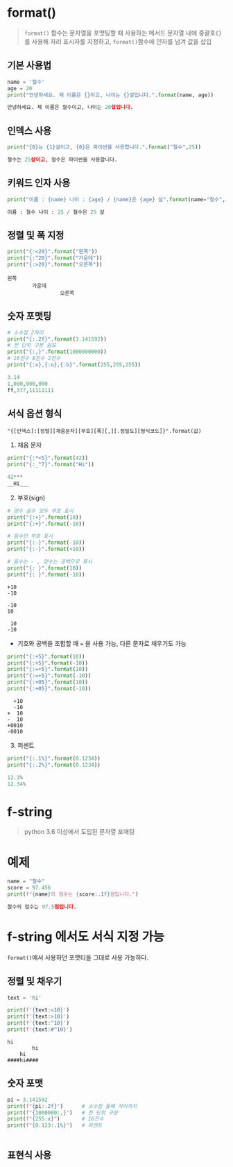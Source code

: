 # format()
> `format()` 함수는 문자열을 포맷팅할 때 사용하는 메서드
> 문자열 내에 중괄호`{}` 를 사용해 자리 표시자를 지정하고, `format()`함수에 인자를 넘겨 값을 삽입

## 기본 사용법
```python
name = '철수'
age = 20
print("안녕하세요. 제 이름은 {}이고, 나이는 {}살입니다.".format(name, age))

안녕하세요. 제 이름은 철수이고, 나이는 20살입니다.
```


## 인덱스 사용
```python
print("{0}는 {1}살이고, {0}은 파이썬을 사용합니다.".format("철수",25))

철수는 25살이고, 철수은 파이썬을 사용합니다.
```

## 키워드 인자 사용
```python
print("이름 : {name} 나이 : {age} / {name}은 {age} 살".format(name="철수",age=25))

이름 : 철수 나이 : 25 / 철수은 25 살
```

## 정렬 및 폭 지정
```python
print("{:<20}".format("왼쪽"))
print("{:^20}".format("가운데"))
print("{:>20}".format("오른쪽"))
```
```
왼쪽
        가운데
                 오른쪽
```

## 숫자 포맷팅
```python
# 소수점 2자리
print("{:.2f}".format(3.141592))
# 천 단위 구분 쉼표
print("{:,}".format(1000000000))
# 16진수 8진수 2진수
print("{:x},{:o},{:b}".format(255,255,255))

3.14
1,000,000,000
ff,377,11111111
```

## 서식 옵션 형식
```
"{[인덱스]:[정렬][채움문자][부호][폭][,][.정밀도][형식코드]}".format(값)
```

1. 채움 문자
```python
print("{:*<5}".format(42))
print("{:_^7}".format("Hi"))

42***
__Hi___
```

2. 부호(sign)
```python
# 양수 음수 모두 부호 표시
print("{:+}".format(10))
print("{:+}".format(-10))

# 음수만 부호 표시
print("{:-}".format(-10))
print("{:-}".format(+10))

# 음수는 - , 양수는 공백으로 표시
print("{: }".format(10))
print("{: }".format(-10))
```

```
+10
-10

-10
10

 10
-10
```

- 기호와 공백을 조합할 때  `=` 을 사용 가능, 다른 문자로 채우기도 가능
```python
print("{:+5}".format(10))
print("{:+5}".format(-10))
print("{:=+5}".format(10))
print("{:=+5}".format(-10))
print("{:+05}".format(10))
print("{:+05}".format(-10))
```

```
  +10
  -10
+  10
-  10
+0010
-0010
```


3. 퍼센트
```python
print("{:.1%}".format(0.1234))
print("{:.2%}".format(0.1234))

12.3%
12.34%
```


# f-string
> python 3.6 이상에서 도입된 문자열 포매팅


# 예제
```python
name = "철수"
score = 97.456
print(f"{name}의 점수는 {score:.1f}점입니다.")

철수의 점수는 97.5점입니다.
```

# f-string 에서도 서식 지정 가능
`format()`에서 사용하던 포맷티을 그대로 사용 가능하다.

## 정렬 및 채우기
```python
text = 'hi'

print(f'{text:<10}')
print(f'{text:>10}')
print(f'{text:^10}')
print(f'{text:#^10}')
```

```
hi        
        hi
    hi
####hi####
```

## 숫자 포맷
```python
pi = 3.141592
print(f"{pi:.2f}")      # 소수점 둘째 자리까지
print(f"{1000000:,}")   # 천 단위 구분
print(f"{255:x}")       # 16진수
print(f"{0.123:.1%}")   # 퍼센트
```
```

```

## 표현식 사용